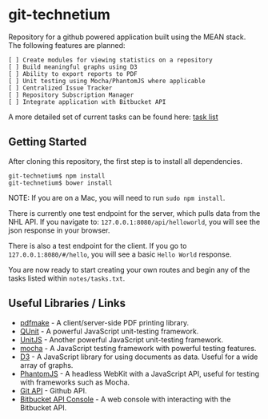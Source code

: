 git-technetium
==============

Repository for a github powered application built using the MEAN stack. The following features are planned:

    [ ] Create modules for viewing statistics on a repository 
    [ ] Build meaningful graphs using D3 
    [ ] Ability to export reports to PDF
    [ ] Unit testing using Mocha/PhantomJS where applicable
    [ ] Centralized Issue Tracker
    [ ] Repository Subscription Manager
    [ ] Integrate application with Bitbucket API

A more detailed set of current tasks can be found here: [task list](https://github.com/DrkSephy/git-technetium/blob/master/notes/tasks.txt)

Getting Started
---------------

After cloning this repository, the first step is to install all dependencies. 

    git-technetium$ npm install
    git-technetium$ bower install

NOTE: If you are on a Mac, you will need to run `sudo npm install`. 

There is currently one test endpoint for the server, which pulls data from the NHL API. If you navigate to:
`127.0.0.1:8080/api/helloworld`, you will see the json response in your browser.

There is also a test endpoint for the client. If you go to `127.0.0.1:8080/#/hello`, you will see a basic
`Hello World` response. 

You are now ready to start creating your own routes and begin any of the tasks listed within `notes/tasks.txt`.

Useful Libraries / Links
------------------------

* [pdfmake](http://pdfmake.org/#/) - A client/server-side PDF printing library.
* [QUnit](http://qunitjs.com/) - A powerful JavaScript unit-testing framework.
* [UnitJS](http://unitjs.com/) - Another powerful JavaScript unit-testing framework. 
* [mocha](http://visionmedia.github.io/mocha/) - A JavaScript testing framework with powerful testing features. 
* [D3](http://d3js.org/) - A JavaScript library for using documents as data. Useful for a wide array of graphs.
* [PhantomJS](http://phantomjs.org/) - A headless WebKit with a JavaScript API, useful for testing with frameworks such as Mocha.
* [Git API](https://developer.github.com/v3/) - Github API.
* [Bitbucket API Console](http://restbrowser.bitbucket.org/) - A web console with interacting with the Bitbucket API.


